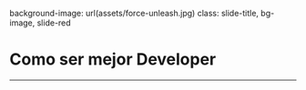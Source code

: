 background-image: url(assets/force-unleash.jpg)
class: slide-title, bg-image, slide-red

# Como ser mejor Developer

---